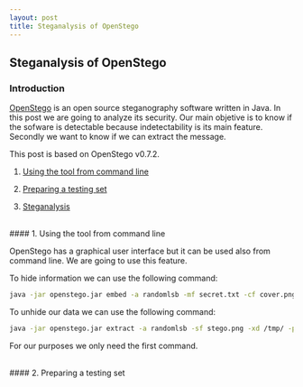 ```yaml
---
layout: post
title: Steganalysis of OpenStego
---
```


## Steganalysis of OpenStego

### Introduction

[OpenStego](https://www.openstego.com) is an open source steganography software written in Java. In this post we are going to analyze its security. Our main objetive is to know if the sofware is detectable because indetectability is its main feature. Secondly we want to know if we can extract the message.

This post is based on OpenStego v0.7.2.


1. [Using the tool from command line](#1-using-the-tool-from-command-line)

2. [Preparing a testing set](#2-preparing-a-testing-set)

3. [Steganalysis](#3-steganalysis)


<br>
#### 1. Using the tool from command line

OpenStego has a graphical user interface but it can be used also from command line. We are going to use this feature.

To hide information we can use the following command:

```bash
java -jar openstego.jar embed -a randomlsb -mf secret.txt -cf cover.png -sf stego.png -p mypassword
```

To unhide our data we can use the following command:
```bash
java -jar openstego.jar extract -a randomlsb -sf stego.png -xd /tmp/ -p mypassword

```

For our purposes we only need the first command.



<br>
#### 2. Preparing a testing set









